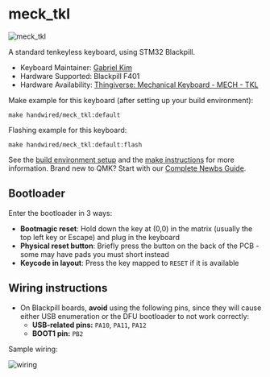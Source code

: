 # meck_tkl

![meck_tkl](https://i.imgur.com/eIpQTjQ.jpeg)

A standard tenkeyless keyboard, using STM32 Blackpill.

* Keyboard Maintainer: [Gabriel Kim](https://github.com/gabrielkim13)
* Hardware Supported: Blackpill F401
* Hardware Availability: [Thingiverse: Mechanical Keyboard - MECH - TKL](https://www.thingiverse.com/thing:4225961)

Make example for this keyboard (after setting up your build environment):

    make handwired/meck_tkl:default

Flashing example for this keyboard:

    make handwired/meck_tkl:default:flash

See the [build environment setup](https://docs.qmk.fm/#/getting_started_build_tools) and the [make instructions](https://docs.qmk.fm/#/getting_started_make_guide) for more information. Brand new to QMK? Start with our [Complete Newbs Guide](https://docs.qmk.fm/#/newbs).

## Bootloader

Enter the bootloader in 3 ways:

* **Bootmagic reset**: Hold down the key at (0,0) in the matrix (usually the top left key or Escape) and plug in the keyboard
* **Physical reset button**: Briefly press the button on the back of the PCB - some may have pads you must short instead
* **Keycode in layout**: Press the key mapped to `RESET` if it is available

## Wiring instructions

- On Blackpill boards, **avoid** using the following pins, since they will cause either USB enumeration or the DFU bootloader to not work correctly:
  - **USB-related pins:** `PA10`, `PA11`, `PA12`
  - **BOOT1 pin:** `PB2`

Sample wiring:

![wiring](https://i.imgur.com/jIDmsNy.jpg)
